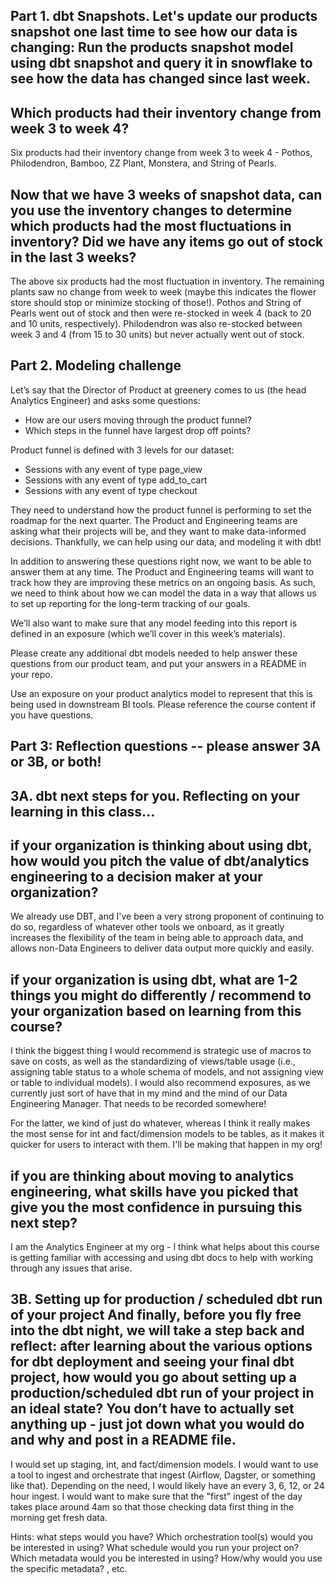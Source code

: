 ## Part 1. dbt Snapshots. Let's update our products snapshot one last time to see how our data is changing: Run the products snapshot model using dbt snapshot and query it in snowflake to see how the data has changed since last week.  

## Which products had their inventory change from week 3 to week 4? 

Six products had their inventory change from week 3 to week 4 - Pothos, Philodendron, Bamboo, ZZ Plant, Monstera, and String of Pearls.

## Now that we have 3 weeks of snapshot data, can you use the inventory changes to determine which products had the most fluctuations in inventory? Did we have any items go out of stock in the last 3 weeks? 

The above six products had the most fluctuation in inventory. The remaining plants saw no change from week to week (maybe this indicates the flower store should stop or minimize stocking of those!). Pothos and String of Pearls went out of stock and then were re-stocked in week 4 (back to 20 and 10 units, respectively). Philodendron was also re-stocked between week 3 and 4 (from 15 to 30 units) but never actually went out of stock.





## Part 2. Modeling challenge

Let’s say that the Director of Product at greenery comes to us (the head Analytics Engineer) and asks some questions:

- How are our users moving through the product funnel?
- Which steps in the funnel have largest drop off points?

Product funnel is defined with 3 levels for our dataset:

- Sessions with any event of type page_view
- Sessions with any event of type add_to_cart
- Sessions with any event of type checkout

They need to understand how the product funnel is performing to set the roadmap for the next quarter. The Product and Engineering teams are asking what their projects will be, and they want to make data-informed decisions. Thankfully, we can help using our data, and modeling it with dbt!

In addition to answering these questions right now, we want to be able to answer them at any time. The Product and Engineering teams will want to track how they are improving these metrics on an ongoing basis. As such, we need to think about how we can model the data in a way that allows us to set up reporting for the long-term tracking of our goals.

We’ll also want to make sure that any model feeding into this report is defined in an exposure (which we’ll cover in this week’s materials).

Please create any additional dbt models needed to help answer these questions from our product team, and put your answers in a README in your repo.

Use an exposure on your product analytics model to represent that this is being used in downstream BI tools. Please reference the course content if you have questions.






## Part 3: Reflection questions -- please answer 3A or 3B, or both!

## 3A. dbt next steps for you. Reflecting on your learning in this class...

## if your organization is thinking about using dbt, how would you pitch the value of dbt/analytics engineering to a decision maker at your organization?

We already use DBT, and I've been a very strong proponent of continuing to do so, regardless of whatever other tools we onboard, as it greatly increases the flexibility of the team in being able to approach data, and allows non-Data Engineers to deliver data output more quickly and easily.

## if your organization is using dbt, what are 1-2 things you might do differently / recommend to your organization based on learning from this course?

I think the biggest thing I would recommend is strategic use of macros to save on costs, as well as the standardizing of views/table usage (i.e., assigning table status to a whole schema of models, and not assigning view or table to individual models). I would also recommend exposures, as we currently just sort of have that in my mind and the mind of our Data Engineering Manager. That needs to be recorded somewhere!

For the latter, we kind of just do whatever, whereas I think it really makes the most sense for int and fact/dimension models to be tables, as it makes it quicker for users to interact with them. I'll be making that happen in my org!

## if you are thinking about moving to analytics engineering, what skills have you picked that give you the most confidence in pursuing this next step?

I am the Analytics Engineer at my org - I think what helps about this course is getting familiar with accessing and using dbt docs to help with working through any issues that arise.

## 3B. Setting up for production / scheduled dbt run of your project And finally, before you fly free into the dbt night, we will take a step back and reflect: after learning about the various options for dbt deployment and seeing your final dbt project, how would you go about setting up a production/scheduled dbt run of your project in an ideal state? You don’t have to actually set anything up - just jot down what you would do and why and post in a README file.

I would set up staging, int, and fact/dimension models. I would want to use a tool to ingest and orchestrate that ingest (Airflow, Dagster, or something like that). Depending on the need, I would likely have an every 3, 6, 12, or 24 hour ingest. I would want to make sure that the "first" ingest of the day takes place around 4am so that those checking data first thing in the morning get fresh data.

Hints: what steps would you have? Which orchestration tool(s) would you be interested in using? What schedule would you run your project on? Which metadata would you be interested in using? How/why would you use the specific metadata? , etc.